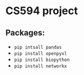 # CS594 project
## Packages:
- ```pip intsall pandas```
- ```pip install openpyxl```
- ```pip install biopython```
- ```pip install networkx ```
